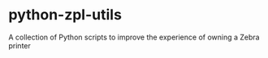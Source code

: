 # python-zpl-utils
A collection of Python scripts to improve the experience of owning a Zebra printer
